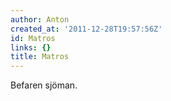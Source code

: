 ```yaml
---
author: Anton
created_at: '2011-12-28T19:57:56Z'
id: Matros
links: {}
title: Matros
---
```


Befaren sjöman.
